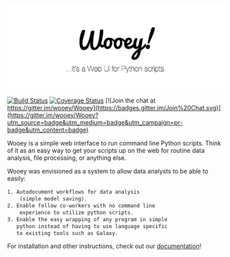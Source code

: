 ![Wooey!](wooey-banner.png)

[![Build Status](https://travis-ci.org/wooey/Wooey.svg?branch=master)](https://travis-ci.org/wooey/Wooey)
[![Coverage Status](https://coveralls.io/repos/wooey/Wooey/badge.svg?branch=master)](https://coveralls.io/r/wooey/Wooey?branch=master)
[![Join the chat at https://gitter.im/wooey/Wooey](https://badges.gitter.im/Join%20Chat.svg)](https://gitter.im/wooey/Wooey?utm_source=badge&utm_medium=badge&utm_campaign=pr-badge&utm_content=badge)

Wooey is a simple web interface to run command line Python scripts. Think of it as an easy way to get your scripts up on the web for routine data analysis, file processing, or anything else.

Wooey was envisioned as a system to allow data analysts to be able to easily:
    
    1. Autodocument workflows for data analysis
        (simple model saving).
    2. Enable fellow co-workers with no command line
        experience to utilize python scripts.
    3. Enable the easy wrapping of any program in simple
       python instead of having to use language specific 
       to existing tools such as Galaxy.


For installation and other instructions, check out our [documentation](http://wooey.readthedocs.org)!
